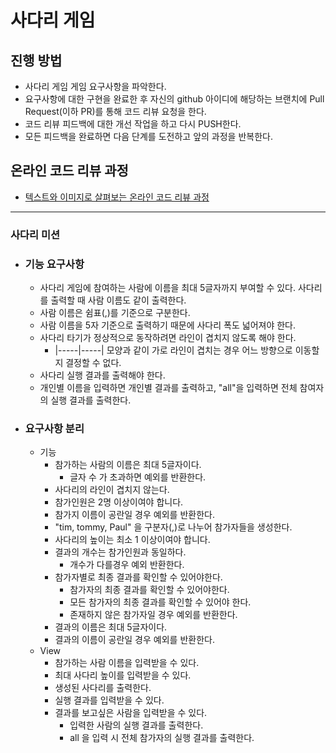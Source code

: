 # 사다리 게임
## 진행 방법
* 사다리 게임 게임 요구사항을 파악한다.
* 요구사항에 대한 구현을 완료한 후 자신의 github 아이디에 해당하는 브랜치에 Pull Request(이하 PR)를 통해 코드 리뷰 요청을 한다.
* 코드 리뷰 피드백에 대한 개선 작업을 하고 다시 PUSH한다.
* 모든 피드백을 완료하면 다음 단계를 도전하고 앞의 과정을 반복한다.

## 온라인 코드 리뷰 과정
* [텍스트와 이미지로 살펴보는 온라인 코드 리뷰 과정](https://github.com/nextstep-step/nextstep-docs/tree/master/codereview)

---

### 사다리 미션

- ### 기능 요구사항
  - 사다리 게임에 참여하는 사람에 이름을 최대 5글자까지 부여할 수 있다. 사다리를 출력할 때 사람 이름도 같이 출력한다.
  - 사람 이름은 쉼표(,)를 기준으로 구분한다.
  - 사람 이름을 5자 기준으로 출력하기 때문에 사다리 폭도 넓어져야 한다.
  - 사다리 타기가 정상적으로 동작하려면 라인이 겹치지 않도록 해야 한다.
    - |-----|-----| 모양과 같이 가로 라인이 겹치는 경우 어느 방향으로 이동할지 결정할 수 없다.
  - 사다리 실행 결과를 출력해야 한다.
  - 개인별 이름을 입력하면 개인별 결과를 출력하고, "all"을 입력하면 전체 참여자의 실행 결과를 출력한다.

- ### 요구사항 분리
  - 기능
    - 참가하는 사람의 이름은 최대 5글자이다.
      - 글자 수 가 초과하면 예외를 반환한다.
    - 사다리의 라인이 겹치지 않는다.
    - 참가인원은 2명 이상이여야 합니다.
    - 참가지 이름이 공란일 경우 예외를 반환한다.
    - "tim, tommy, Paul" 을 구분자(,)로 나누어 참가자들을 생성한다.
    - 사다리의 높이는 최소 1 이상이여야 합니다.
    - 결과의 개수는 참가인원과 동일하다.
      - 개수가 다를경우 예외 반환한다.
    - 참가자별로 최종 결과를 확인할 수 있어야한다.
      - 참가자의 최종 결과를 확인할 수 있어야한다.
      - 모든 참가자의 최종 결과를 확인할 수 있어야 한다.
      - 존재하지 않은 참가자일 경우 예외를 반환한다.
    - 결과의 이름은 최대 5글자이다.
    - 결과의 이름이 공란일 경우 예외를 반환한다.
  - View
    - 참가하는 사람 이름을 입력받을 수 있다.
    - 최대 사다리 높이를 입력받을 수 있다.
    - 생성된 사다리를 출력한다.
    - 실행 결과를 입력받을 수 있다.
    - 결과를 보고싶은 사람을 입력받을 수 있다.
      - 입력한 사람의 실행 결과를 출력한다.
      - all 을 입력 시 전체 참가자의 실행 결과를 출력한다.